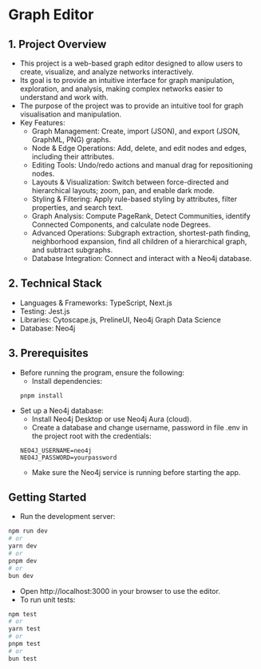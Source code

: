 # Graph Editor

## 1. Project Overview
- This project is a web-based graph editor designed to allow users to create, visualize, and analyze networks interactively. 
- Its goal is to provide an intuitive interface for graph manipulation, exploration, and analysis, making complex networks easier to understand and work with.
- The purpose of the project was to provide an intuitive tool for graph visualisation and manipulation. 
- Key Features:
    - Graph Management: Create, import (JSON), and export (JSON, GraphML, PNG) graphs.
    - Node & Edge Operations: Add, delete, and edit nodes and edges, including their attributes.
    - Editing Tools: Undo/redo actions and manual drag for repositioning nodes.
    - Layouts & Visualization: Switch between force-directed and hierarchical layouts; zoom, pan, and enable dark mode.
    - Styling & Filtering: Apply rule-based styling by attributes, filter properties, and search text.
    - Graph Analysis: Compute PageRank, Detect Communities, identify Connected Components, and calculate node Degrees.
    - Advanced Operations: Subgraph extraction, shortest-path finding, neighborhood expansion, find all children of a hierarchical graph, and subtract subgraphs.
    - Database Integration: Connect and interact with a Neo4j database.

## 2. Technical Stack
- Languages & Frameworks: TypeScript, Next.js
- Testing: Jest.js
- Libraries: Cytoscape.js, PrelineUI, Neo4j Graph Data Science
- Database: Neo4j

## 3. Prerequisites
- Before running the program, ensure the following:
    - Install dependencies:
    ```
    pnpm install

    ```
- Set up a Neo4j database:
    - Install Neo4j Desktop or use Neo4j Aura (cloud).
    - Create a database and change username, password in file .env in the project root with the credentials:
    ```
    NEO4J_USERNAME=neo4j
    NEO4J_PASSWORD=yourpassword
    ```
    - Make sure the Neo4j service is running before starting the app.

## Getting Started
- Run the development server:
```bash
npm run dev
# or
yarn dev
# or
pnpm dev
# or
bun dev
```
- Open http://localhost:3000
 in your browser to use the editor.
- To run unit tests:
```bash
npm test
# or
yarn test
# or
pnpm test
# or
bun test
```